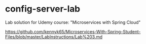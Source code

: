 # config-server-lab

Lab solution for Udemy course: "Microservices with Spring Cloud"

https://github.com/kennyk65/Microservices-With-Spring-Student-Files/blob/master/LabInstructions/Lab%203.md
